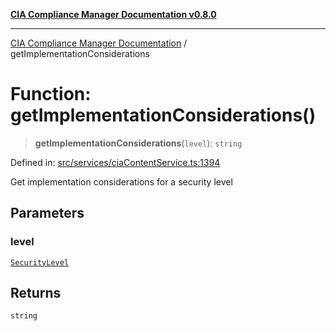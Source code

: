 [**CIA Compliance Manager Documentation v0.8.0**](../README.md)

***

[CIA Compliance Manager Documentation](../globals.md) / getImplementationConsiderations

# Function: getImplementationConsiderations()

> **getImplementationConsiderations**(`level`): `string`

Defined in: [src/services/ciaContentService.ts:1394](https://github.com/Hack23/cia-compliance-manager/blob/cb6149c89796a3270553cf52dea8f2c5b402dd17/src/services/ciaContentService.ts#L1394)

Get implementation considerations for a security level

## Parameters

### level

[`SecurityLevel`](../type-aliases/SecurityLevel.md)

## Returns

`string`
